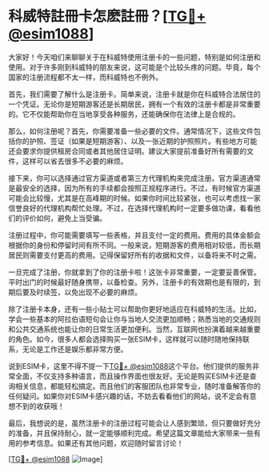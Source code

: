 # 科威特註冊卡怎麽註冊？[[TG💪+ @esim1088](https://t.me/s/esim1088)]

大家好！今天咱们来聊聊关于在科威特使用注册卡的一些问题，特别是如何注册和使用。对于许多刚到科威特的朋友来说，这可能是个比较头疼的问题。毕竟，每个国家的注册流程都不太一样，而科威特也不例外。

首先，我们需要了解什么是注册卡。简单来说，注册卡就是你在科威特合法居住的一个凭证。无论你是短期游客还是长期居民，拥有一个有效的注册卡都是非常重要的。它不仅能帮助你在当地享受各种服务，还能确保你在法律上是合规的。

那么，如何注册呢？首先，你需要准备一些必要的文件。通常情况下，这些文件包括你的护照、签证（如果是短期游客）、以及一张近期的护照照片。有些地方可能还会要求你提供租房合同或者其他居住证明。建议大家提前准备好所有需要的文件，这样可以省去很多不必要的麻烦。

接下来，你可以选择通过官方渠道或者第三方代理机构来完成注册。官方渠道通常是最安全的选择，因为所有的手续都会按照正规程序进行。不过，有时候官方渠道可能会比较慢，尤其是在高峰期的时候。如果你时间比较紧张，也可以考虑找一家信誉良好的代理机构帮忙处理。不过，在选择代理机构时一定要多做功课，看看他们的评价如何，避免上当受骗。

注册过程中，你可能需要填写一些表格，并且支付一定的费用。费用的具体金额会根据你的身份和停留时间有所不同。一般来说，短期游客的费用相对较低，而长期居民则需要支付更高的费用。记得保留好所有的收据和文件，以备将来不时之需。

一旦完成了注册，你就拿到了你的注册卡啦！这张卡非常重要，一定要妥善保管。平时出门的时候最好随身携带，以备检查。另外，注册卡的有效期也是有限的，到期后要及时续签，以免出现不必要的麻烦。

除了注册卡本身，还有一些小贴士可以帮助你更好地适应在科威特的生活。比如，学会一些基本的阿拉伯语短句会让你与当地人交流更加顺畅；熟悉当地的交通规则和公共交通系统也能让你的日常生活更加便利。当然，互联网也扮演着越来越重要的角色。如今，很多人都会选择购买一张ESIM卡，这样就可以随时随地保持联系，无论是工作还是娱乐都非常方便。

说到ESIM卡，这里不得不提一下[TG💪+ @esim1088](https://t.me/s/esim1088)这个平台。他们提供的服务非常全面，不仅支持多种语言，而且操作界面也很友好。无论是购买ESIM卡还是查询相关信息，都能轻松搞定。而且他们的客服团队也非常专业，随时准备解答你的任何疑问。如果你对ESIM卡感兴趣的话，不妨去看看他们的网站，说不定会有意想不到的收获哦！

最后，我想说的是，虽然注册卡的注册过程可能会让人感到繁琐，但只要做好充分的准备，并且保持耐心，就一定能够顺利完成。希望这篇文章能给大家带来一些有用的参考信息。如果还有其他问题，欢迎随时留言讨论！

[[TG💪+ @esim1088](https://t.me/s/esim1088) ![Image](https://i.postimg.cc/4NQfJmqS/Snipaste-2025-05-13-00-14-12.png)]